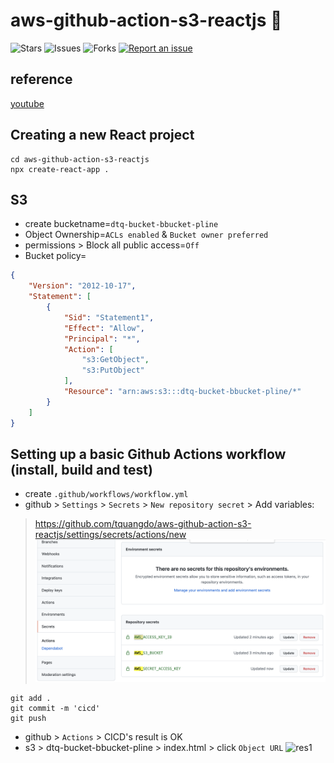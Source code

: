 # aws-github-action-s3-reactjs 🐳

![Stars](https://img.shields.io/github/stars/tquangdo/aws-github-action-s3-reactjs?color=f05340)
![Issues](https://img.shields.io/github/issues/tquangdo/aws-github-action-s3-reactjs?color=f05340)
![Forks](https://img.shields.io/github/forks/tquangdo/aws-github-action-s3-reactjs?color=f05340)
[![Report an issue](https://img.shields.io/badge/Support-Issues-green)](https://github.com/tquangdo/aws-github-action-s3-reactjs/issues/new)

## reference
[youtube](https://www.youtube.com/watch?v=HVw_NZUhDKs)

## Creating a new React project
```shell
cd aws-github-action-s3-reactjs
npx create-react-app .
```

## S3
- create bucketname=`dtq-bucket-bbucket-pline`
- Object Ownership=`ACLs enabled` & `Bucket owner preferred`
- permissions > Block all public access=`Off`
- Bucket policy=
```json
{
    "Version": "2012-10-17",
    "Statement": [
        {
            "Sid": "Statement1",
            "Effect": "Allow",
            "Principal": "*",
            "Action": [
                "s3:GetObject",
                "s3:PutObject"
            ],
            "Resource": "arn:aws:s3:::dtq-bucket-bbucket-pline/*"
        }
    ]
}
```

## Setting up a basic Github Actions workflow (install, build and test)
- create `.github/workflows/workflow.yml`
- github > `Settings` > `Secrets` > `New repository secret` > Add variables:
> https://github.com/tquangdo/aws-github-action-s3-reactjs/settings/secrets/actions/new
![var](screenshots/var.png)
```shell
git add .
git commit -m 'cicd'
git push
```
- github > `Actions` > CICD's result is OK
- s3 > dtq-bucket-bbucket-pline > index.html > click `Object URL`
![res1](screenshots/res1.png)